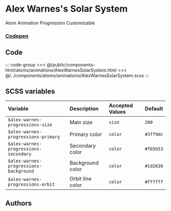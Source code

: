 # Alex Warnes's Solar System
<Badge type="tip">Atom</Badge> <Badge type="info">Animation</Badge> <Badge type="info">Progression</Badge> <Badge type="tip">Customizable</Badge>
### [Codepen](https://codepen.io/AlexWarnes/pen/jXYYKL)

## Code

<div class="dev-section">
    <!--@include: ../../public/components-html/atoms/animations/AlexWarnesSolarSystem.html -->
</div>

::: code-group
<<< @/public/components-html/atoms/animations/AlexWarnesSolarSystem.html
<<< @/../components/atoms/animations/AlexWarnesSolarSystem.scss
:::

## SCSS variables

| Variable                               | Description      | Accepted Values | Default   |
|:---------------------------------------|:-----------------|:----------------|:----------|
| `$alex-warnes-progressions-size`       | Main size        | `size`          | `200`     |
| `$alex-warnes-progressions-primary`    | Primary color    | `color`         | `#3ff9dc` |
| `$alex-warnes-progressions-secondary`  | Secondary color  | `color`         | `#fb5b53` |
| `$alex-warnes-progressions-background` | Background color | `color`         | `#1d2630` |
| `$alex-warnes-progressions-orbit`      | Orbit line color | `color`         | `#ffffff` |


## Authors

<VPTeamMembers size="small" :members="Authors" />

<style lang="scss">
@import "docs/theme.scss";

$alex-warnes-progressions-primary: $primary-color;
$alex-warnes-progressions-secondary: $secondary-color;
$alex-warnes-progressions-background: $background-color;
$alex-warnes-progressions-orbit: guebbit-contrast($alex-warnes-progressions-background);

@import "components/atoms/animations/AlexWarnesSolarSystem.scss";
</style>

<script setup>
import { VPTeamMembers } from 'vitepress/theme';

const Authors = [
  {
    avatar: 'https://placekitten.com/100/100',
    name: 'Alex Warnes',
    title: 'Creator',
    links: [
      { 
        icon: 'github', 
        link: '#'
      },
      { 
        icon: 'slack', 
        link: 'https://alexwarnes.com/'
      },
      { 
        icon: 'slack',
        link: 'https://codepen.io/AlexWarnes'
      },
    ]
  }
];
</script>
